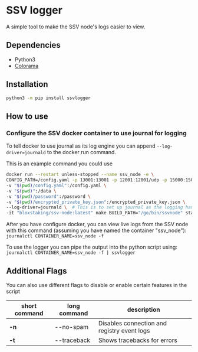 # SSV logger
A simple tool to make the SSV node's logs easier to view.

## Dependencies

- Python3
- [Colorama](https://pypi.org/project/colorama/)

## Installation

```bash
python3 -m pip install ssvlogger
```

## How to use

### Configure the SSV docker container to use journal for logging

To tell docker to use journal as its log engine you can append `--log-driver=journald` to the docker run command.


This is an example command you could use

```bash
docker run --restart unless-stopped --name ssv_node -e \
CONFIG_PATH=/config.yaml -p 13001:13001 -p 12001:12001/udp -p 15000:15000 \
-v "$(pwd)/config.yaml":/config.yaml \
-v "$(pwd)":/data \
-v "$(pwd)/password":/password \
-v "$(pwd)/encrypted_private_key.json":/encrypted_private_key.json \
--log-driver=journald \  # This is to set up journal as the logging handler for docker
-it "bloxstaking/ssv-node:latest" make BUILD_PATH="/go/bin/ssvnode" start-node
```

After you have configure docker, you can view live logs from the SSV node with this command (assuming you have named the container "ssv_node"):
`journalctl CONTAINER_NAME=ssv_node -f`

To use the logger you can pipe the output into the python script using:
`journalctl CONTAINER_NAME=ssv_node -f | ssvlogger`

## Additional Flags

You can also use different flags to disable or enable certain features in the script 

|short command|long command|description|
|-|-|-|
|**-n**|--no-spam|Disables connection and registry event logs
|**-t**|--traceback|Shows tracebacks for errors

